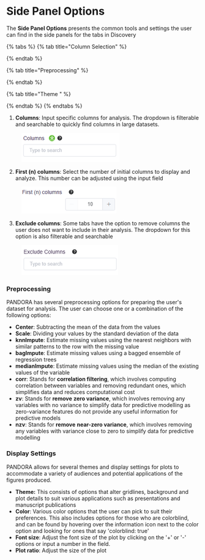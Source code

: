 # Side Panel Options

The **Side Panel Options** presents the common tools and settings the user can find in the side panels for the tabs in Discovery

{% tabs %}
{% tab title="Column Selection" %}

{% endtab %}

{% tab title="Preprocessing" %}

{% endtab %}

{% tab title="Theme " %}

{% endtab %}
{% endtabs %}

1. **Columns**: Input specific columns for analysis. The dropdown is filterable and searchable to quickly find columns in large datasets.

<figure><img src="../../.gitbook/assets/image (10).png" alt=""><figcaption></figcaption></figure>

2. **First (n) columns**: Select the number of initial columns to display and analyze. This number can be adjusted using the input field

<figure><img src="../../.gitbook/assets/image (11).png" alt=""><figcaption></figcaption></figure>

3. **Exclude columns**: Some tabs have the option to remove columns the user does not want to include in their analysis. The dropdown for this option is also filterable and searchable

<figure><img src="../../.gitbook/assets/image (12).png" alt=""><figcaption></figcaption></figure>

### Preprocessing&#x20;

PANDORA has several preprocessing options for preparing the user's dataset for analysis. The user can choose one or a combination of the following options:&#x20;

* **Center**: Subtracting the mean of the data from the values
* **Scale**: Dividing your values by the standard deviation of the data
* **knnImpute**: Estimate missing values using the nearest neighbors with similar patterns to the row with the missing value
* **bagImpute**: Estimate missing values using a bagged ensemble of regression trees
* **medianImpute**: Estimate missing values using the median of the existing values of the variable&#x20;
* **corr**: Stands for **correlation filtering**, which involves computing correlation between variables and removing redundant ones, which simplifies data and reduces computational cost
* **zv**: Stands for **remove** **zero variance**, which involves removing any variables with no variance to simplify data for predictive modelling as zero-variance features do not provide any useful information for predictive models&#x20;
* **nzv**: Stands for **remove** **near-zero variance**, which involves removing any variables with variance close to zero to simplify data for predictive modelling

### Display Settings

PANDORA allows for several themes and display settings for plots to accommodate a variety of audiences and potential applications of the figures produced.&#x20;

* **Theme:** This consists of options that alter gridlines, background and plot details to suit various applications such as presentations and manuscript publications
* **Color**: Various color options that the user can pick to suit their preferences. This also includes options for those who are colorblind, and can be found by hovering over the information icon next to the color option and looking for ones that say 'colorblind: true'
* **Font size**: Adjust the font size of the plot by clicking on the '+' or '-' options or input a number in the field.&#x20;
* **Plot ratio**: Adjust the size of the plot&#x20;
